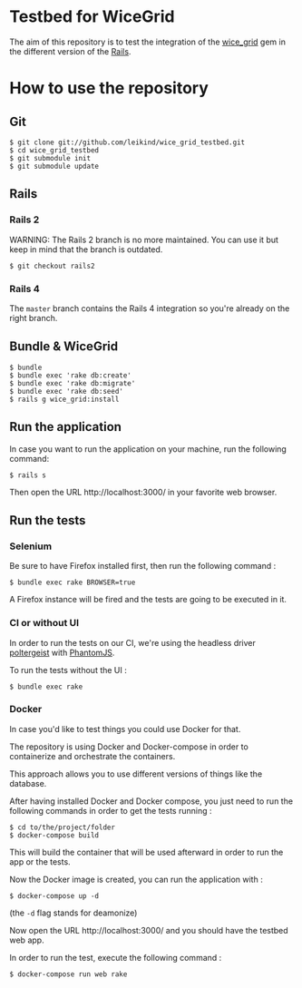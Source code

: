 # Testbed for WiceGrid

The aim of this repository is to test the integration of the
[wice_grid](https://github.com/leikind/wice_grid) gem in the different version
of the [Rails](http://rubyonrails.org).

# How to use the repository

## Git

```
$ git clone git://github.com/leikind/wice_grid_testbed.git
$ cd wice_grid_testbed
$ git submodule init
$ git submodule update
```

## Rails

### Rails 2

WARNING: The Rails 2 branch is no more maintained. You can use it but keep in
mind that the branch is outdated.

```
$ git checkout rails2
```

### Rails 4

The `master` branch contains the Rails 4 integration so you're already on the
right branch.

## Bundle & WiceGrid

```
$ bundle
$ bundle exec 'rake db:create'
$ bundle exec 'rake db:migrate'
$ bundle exec 'rake db:seed'
$ rails g wice_grid:install
```

## Run the application

In case you want to run the application on your machine, run the following
command:

```
$ rails s
```

Then open the URL http://localhost:3000/ in your favorite web browser.

## Run the tests

### Selenium

Be sure to have Firefox installed first, then run the following command :

```
$ bundle exec rake BROWSER=true
```

A Firefox instance will be fired and the tests are going to be executed in it.

### CI or without UI

In order to run the tests on our CI, we're using the headless driver
[poltergeist](https://github.com/teampoltergeist/poltergeist) with
[PhantomJS](http://phantomjs.org).

To run the tests without the UI :

```
$ bundle exec rake
```

### Docker

In case you'd like to test things you could use Docker for that.

The repository is using Docker and Docker-compose in order to containerize and
orchestrate the containers.

This approach allows you to use different versions of things like the database.

After having installed Docker and Docker compose, you just need to run the
following commands in order to get the tests running :

```
$ cd to/the/project/folder
$ docker-compose build
```

This will build the container that will be used afterward in order to run the
app or the tests.

Now the Docker image is created, you can run the application with :

```
$ docker-compose up -d
```

(the `-d` flag stands for deamonize)

Now open the URL http://localhost:3000/ and you should have the testbed web app.

In order to run the test, execute the following command :

```
$ docker-compose run web rake
```
